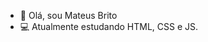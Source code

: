 - 👋 Olá, sou Mateus Brito
- 💻 Atualmente estudando HTML, CSS e JS.


<!---
MateusBrito1/MateusBrito1 is a ✨ special ✨ repository because its `README.md` (this file) appears on your GitHub profile.
You can click the Preview link to take a look at your changes.
--->
